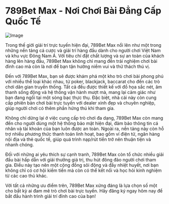 # 789Bet Max - Nơi Chơi Bài Đẳng Cấp Quốc Tế

![Image](https://github.com/user-attachments/assets/bd51ea9f-0666-407b-a7a7-98ead6de688c)

Trong thế giới giải trí trực tuyến hiện đại, 789Bet Max nổi lên như một trong những nền tảng cá cược và giải trí hàng đầu dành cho người chơi Việt Nam và khu vực Đông Nam Á. Với tiêu chí đặt chất lượng và sự an toàn của khách hàng lên hàng đầu, 789Bet Max không chỉ mang đến trải nghiệm chơi bài đỉnh cao mà còn là nơi để bạn tận hưởng niềm vui và thử thách thú vị.

Đến với 789Bet Max, bạn sẽ được khám phá một kho trò chơi bài phong phú với nhiều thể loại khác nhau, từ poker, blackjack, baccarat cho đến các trò chơi dân gian truyền thống. Tất cả đều được thiết kế với đồ họa sắc nét, âm thanh sống động và hệ thống vận hành mượt mà, mang lại cảm giác như bạn đang ngồi tại một sòng bạc thực thụ. Đặc biệt, nhà cái này còn cung cấp phiên bản chơi bài trực tuyến với dealer xinh đẹp và chuyên nghiệp, giúp người chơi có thêm phần hứng thú khi tham gia.

Không chỉ dừng lại ở việc cung cấp trò chơi đa dạng, 789Bet Max còn mang đến cho người dùng một hệ thống bảo mật hiện đại, đảm bảo thông tin cá nhân và tài khoản của bạn luôn được an toàn. Ngoài ra, nền tảng này còn hỗ trợ nhiều phương thức thanh toán linh hoạt, bao gồm ví điện tử, ngân hàng nội địa và thẻ quốc tế, giúp quá trình nạp/rút tiền trở nên thuận tiện và nhanh chóng.

Đối với những ai yêu thích sự cạnh tranh, 789Bet Max còn tổ chức nhiều giải đấu bài hấp dẫn với giải thưởng giá trị, thu hút đông đảo người chơi tham gia. Điều này tạo nên một cộng đồng sôi động và đầy nhiệt huyết, nơi bạn không chỉ có cơ hội kiếm tiền mà còn có thể kết nối và học hỏi kinh nghiệm từ các cao thủ khác.

Với tất cả những ưu điểm trên, 789Bet Max xứng đáng là lựa chọn số một cho bất kỳ ai đam mê trò chơi bài trực tuyến. Hãy đăng ký ngay hôm nay để bắt đầu hành trình giải trí đỉnh cao của bạn!